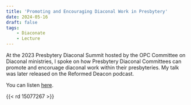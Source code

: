 ```yaml
---
title: 'Promoting and Encouraging Diaconal Work in Presbytery'
date: 2024-05-16
draft: false
tags:
    - Diaconate
    - Lecture
---
```


At the 2023 Presbytery Diaconal Summit hosted by the OPC Committee on Diaconal ministries, I spoke on how Presbytery Diaconal Committees can promote and encoruage diaconal work within their presbyteries.
My talk was later released on the Reformed Deacon podcast.

You can listen [here](https://www.thereformeddeacon.org/1849391/15077267-pds-v-2023-promoting-and-encouraging-diaconal-work-in-presbytery).

{{< rd 15077267 >}}
